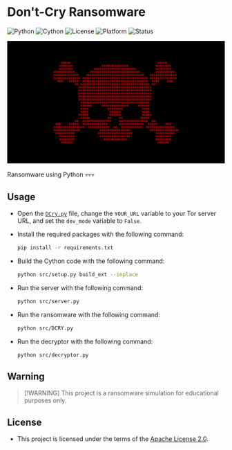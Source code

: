 # Don't-Cry Ransomware

![Python](https://img.shields.io/badge/Python-3.12%2B-blue?logo=python\&logoColor=white)
![Cython](https://img.shields.io/badge/Requires-Cython-yellow?logo=python\&logoColor=white)
![License](https://img.shields.io/github/license/memecoder12345678/DCry-Ransomware?style=flat\&logo=open-source-initiative\&logoColor=white)
![Platform](https://img.shields.io/badge/Platform-Windows-blue)
![Status](https://img.shields.io/badge/Status-Temporarily--Inactive-orange)

![DCry](./DCRY.png)

Ransomware using Python 💀💀💀

## Usage

* Open the [`DCry.py`](./src/DCRY.py) file, change the `YOUR_URL` variable to your Tor server URL, and set the `dev_mode` variable to `False`.
* Install the required packages with the following command:

  ```bash
  pip install -r requirements.txt
  ```
* Build the Cython code with the following command:

  ```bash
  python src/setup.py build_ext --inplace
  ```
* Run the server with the following command:

  ```bash
  python src/server.py
  ```
* Run the ransomware with the following command:

  ```bash
  python src/DCRY.py
  ```
* Run the decryptor with the following command:

  ```bash
  python src/decryptor.py
  ```

## Warning

> \[!WARNING]
> This project is a ransomware simulation for educational purposes only.

## License

* This project is licensed under the terms of the [Apache License 2.0](./LICENSE).
